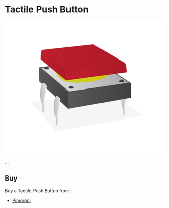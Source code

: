 # Tactile Push Button

![Tactile Push Button](tactile-push-button.png)

...

## Buy

Buy a Tactile Push Button from:

- [Pimoroni](http://shop.pimoroni.com/products/colourful-switch-caps)
